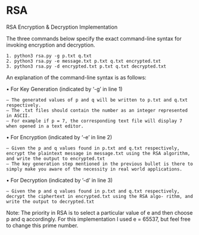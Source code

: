 # RSA
RSA Encryption &amp; Decryption Implementation

The three commands below specify the exact command-line syntax for invoking encryption and decryption.
	
 	1. python3 rsa.py -g p.txt q.txt
	2. python3 rsa.py -e message.txt p.txt q.txt encrypted.txt
	3. python3 rsa.py -d encrypted.txt p.txt q.txt decrypted.txt

An explanation of the command-line syntax is as follows:

• For Key Generation (indicated by ‘-g’ in line 1)

	– The generated values of p and q will be written to p.txt and q.txt respectively.
	– The .txt files should contain the number as an integer represented in ASCII.
	– For example if p = 7, the corresponding text file will display 7 when opened in a text editor.

• For Encryption (indicated by ‘-e’ in line 2)

	– Given the p and q values found in p.txt and q.txt respectively, encrypt the plaintext message in message.txt using the RSA algorithm, and write the output to encrypted.txt
 	– The key generation step mentioned in the previous bullet is there to simply make you aware of the necessity in real world applications. 

• For Decryption (indicated by ’-d’ in line 3)

	– Given the p and q values found in p.txt and q.txt respectively, decrypt the ciphertext in encrypted.txt using the RSA algo- rithm, and write the output to decrypted.txt

 Note: The priority in RSA is to select a particular value of e and then choose p and q accordingly. For this implementation I used e = 65537, but feel free to change this prime number.
